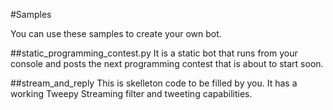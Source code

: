 #Samples

You can use these samples to create your own bot.

##static_programming_contest.py
It is a static bot that runs from your console and posts the next programming contest that is about to start soon.

##stream_and_reply
This is skelleton code to be filled by you. It has a working Tweepy Streaming filter and tweeting capabilities. 